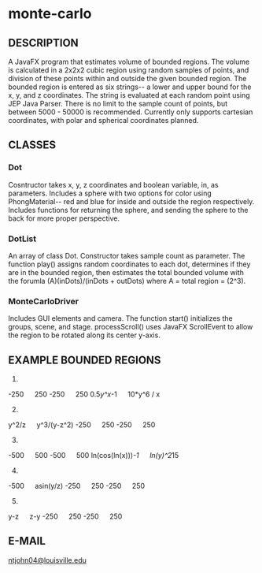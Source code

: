 # monte-carlo

## DESCRIPTION

A JavaFX program that estimates volume of bounded regions. The volume is calculated in
a 2x2x2 cubic region using random samples of points, and division of these points within and outside
the given bounded region. The bounded region is entered as six strings-- a lower and upper bound for 
the x, y, and z coordinates. The string is evaluated at each random point using JEP Java Parser.
There is no limit to the sample count of points, but between 5000 - 50000 is recommended.
Currently only supports cartesian coordinates, with polar and spherical coordinates planned.

## CLASSES

### Dot
Cosntructor takes x, y, z coordinates and boolean variable, in, as parameters.
Includes a sphere with two options for color using PhongMaterial-- red and blue for inside and outside the region respectively.
Includes functions for returning the sphere, and sending the sphere to the back for more proper perspective.

### DotList
An array of class Dot. Constructor takes sample count as parameter.
The function play() assigns random coordinates to each dot, determines if they are in the bounded region,
then estimates the total bounded volume with the forumla (A)(inDots)/(inDots + outDots) where A = total region = (2^3).

### MonteCarloDriver
Includes GUI elements and camera. The function start() initializes the groups, scene, and stage.
processScroll() uses JavaFX ScrollEvent to allow the region to be rotated along its center y-axis.

## EXAMPLE BOUNDED REGIONS

1)
-250 &emsp; 250
-250 &emsp; 250
0.5*y^x*-1 &emsp; 10*y^6 / x

2)
y^2/z &emsp; y^3/(y-z^2)
-250 &emsp; 250
-250 &emsp; 250

3)
-500 &emsp; 500
-500 &emsp; 500
ln(cos(ln(x)))*-1 &emsp; ln(y)^2*15

4)
-500 &emsp; asin(y/z)
-250 &emsp; 250
-250 &emsp; 250

5)
y-z &emsp; z-y
-250 &emsp; 250
-250 &emsp; 250

## E-MAIL

ntjohn04@louisville.edu
